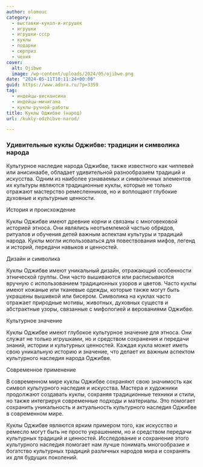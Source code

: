 ```yaml
---
author: olomouc
category:
  - выставки-кукол-и-игрушек
  - игрушки
  - игрушки-ссср
  - куклы
  - подарки
  - сюрприз
  - чехия
cover:
  alt: Ojibwe
  image: /wp-content/uploads/2024/05/ojibwe.png
date: "2024-05-11T10:11:24+00:00"
guid: https://www.adora.ru/?p=3359
tag:
  - индейцы-висконсина
  - индейцы-мичигана
  - куклы-ручной-работы
title: Куклы Оджибве (народ)
url: /kukly-odzhibve-narod/

---
```

### Удивительные куклы Оджибве: традиции и символика народа

Культурное наследие народа Оджибве, также известного как чиппевей или анисинаабе, обладает удивительной разнообразием традиций и искусства. Одним из наиболее узнаваемых и символичных элементов их культуры являются традиционные куклы, которые не только отражают мастерство ремесленников, но и воплощают глубокие духовные и культурные ценности.

История и происхождение

Куклы Оджибве имеют древние корни и связаны с многовековой историей этноса. Они являлись неотъемлемой частью обрядов, ритуалов и обучения детей важным аспектам культуры и традиций народа. Куклы могли использоваться для повествования мифов, легенд и историй, передачи навыков и ценностей.

Дизайн и символика

Куклы Оджибве имеют уникальный дизайн, отражающий особенности этнической группы. Они часто вышиваются или расписываются вручную с использованием традиционных узоров и цветов. Часто куклы имеют кожаные или тканевые одежды, которые также могут быть украшены вышивкой или бисером. Символика на куклах часто отражает природные мотивы, животных, духовных существ и абстрактные узоры, связанные с мифологией и верованиями Оджибве.

Культурное значение

Куклы Оджибве имеют глубокое культурное значение для этноса. Они служат не только игрушками, но и средством сохранения и передачи знаний, истории и культурных ценностей. Каждая кукла может иметь свою уникальную историю и значение, что делает их важным аспектом культурного наследия народа Оджибве.

Современное применение

В современном мире куклы Оджибве сохраняют свою значимость как символ культурного наследия и искусства. Мастера и художники продолжают создавать куклы, сохраняя традиционные техники и стили, но также интегрируя современные подходы и материалы. Это помогает сохранить уникальность и актуальность культурного наследия Оджибве в современном мире.

Куклы Оджибве являются ярким примером того, как искусство и ремесло могут быть не просто украшением, но и средством передачи культурных традиций и ценностей. Исследование и сохранение этого культурного наследия помогает нам лучше понимать многообразие и богатство культурных традиций различных народов мира и сохранять их для будущих поколений.
